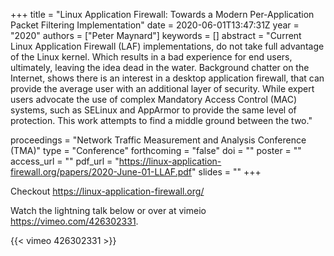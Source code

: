 +++
title = "Linux Application Firewall: Towards a Modern Per-Application Packet Filtering Implementation"
date = 2020-06-01T13:47:31Z
year = "2020"
authors = ["Peter Maynard"]
keywords = []
abstract = "Current Linux Application Firewall (LAF) implementations, do not take full advantage of the Linux kernel. Which results in a bad experience for end users, ultimately, leaving the idea dead in the water. Background chatter on the Internet, shows there is an interest in a desktop application firewall, that can provide the average user with an additional layer of security. While expert users advocate the use of complex Mandatory Access Control (MAC) systems, such as SELinux and AppArmor to provide the same level of protection. This work attempts to find a middle ground between the two."

proceedings = "Network Traffic Measurement and Analysis Conference (TMA)"
type = "Conference"
forthcoming = "false"
doi = ""
poster = ""
access_url = ""
pdf_url = "https://linux-application-firewall.org/papers/2020-June-01-LLAF.pdf"
slides = ""
+++

Checkout <https://linux-application-firewall.org/>

Watch the lightning talk below or over at vimeio <https://vimeo.com/426302331>.

{{< vimeo 426302331 >}}
